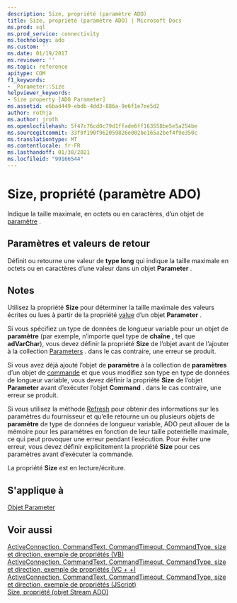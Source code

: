 ```yaml
---
description: Size, propriété (paramètre ADO)
title: Size, propriété (paramètre ADO) | Microsoft Docs
ms.prod: sql
ms.prod_service: connectivity
ms.technology: ado
ms.custom: ''
ms.date: 01/19/2017
ms.reviewer: ''
ms.topic: reference
apitype: COM
f1_keywords:
- _Parameter::Size
helpviewer_keywords:
- Size property [ADO Parameter]
ms.assetid: e6bad449-ebdb-4dd3-886a-9e6f1e7ee5d2
author: rothja
ms.author: jroth
ms.openlocfilehash: 5f47c76cd0c79d1ffade6ff163558be5e5a254be
ms.sourcegitcommit: 33f0f190f962059826e002be165a2bef4f9e350c
ms.translationtype: MT
ms.contentlocale: fr-FR
ms.lasthandoff: 01/30/2021
ms.locfileid: "99166544"
---
```

# <a name="size-property-ado-parameter"></a>Size, propriété (paramètre ADO)
Indique la taille maximale, en octets ou en caractères, d’un objet de [paramètre](./parameter-object.md) .  
  
## <a name="settings-and-return-values"></a>Paramètres et valeurs de retour  
 Définit ou retourne une valeur de **type long** qui indique la taille maximale en octets ou en caractères d’une valeur dans un objet **Parameter** .  
  
## <a name="remarks"></a>Notes  
 Utilisez la propriété **Size** pour déterminer la taille maximale des valeurs écrites ou lues à partir de la propriété [value](./value-property-ado.md) d’un objet **Parameter** .  
  
 Si vous spécifiez un type de données de longueur variable pour un objet de **paramètre** (par exemple, n’importe quel type de **chaîne** , tel que **adVarChar**), vous devez définir la propriété **Size** de l’objet avant de l’ajouter à la collection [Parameters](./parameters-collection-ado.md) . dans le cas contraire, une erreur se produit.  
  
 Si vous avez déjà ajouté l’objet de **paramètre** à la collection de **paramètres** d’un objet de [commande](./command-object-ado.md) et que vous modifiez son type en type de données de longueur variable, vous devez définir la propriété **Size** de l’objet **Parameter** avant d’exécuter l’objet **Command** . dans le cas contraire, une erreur se produit.  
  
 Si vous utilisez la méthode [Refresh](./refresh-method-ado.md) pour obtenir des informations sur les paramètres du fournisseur et qu’elle retourne un ou plusieurs objets de **paramètre** de type de données de longueur variable, ADO peut allouer de la mémoire pour les paramètres en fonction de leur taille potentielle maximale, ce qui peut provoquer une erreur pendant l’exécution. Pour éviter une erreur, vous devez définir explicitement la propriété **Size** pour ces paramètres avant d’exécuter la commande.  
  
 La propriété **Size** est en lecture/écriture.  
  
## <a name="applies-to"></a>S'applique à  
 [Objet Parameter](./parameter-object.md)  
  
## <a name="see-also"></a>Voir aussi  
 [ActiveConnection, CommandText, CommandTimeout, CommandType, size et direction, exemple de propriétés (VB)](./activeconnection-commandtext-commandtimeout-commandtype-size-example-vb.md)   
 [ActiveConnection, CommandText, CommandTimeout, CommandType, size et direction, exemple de propriétés (VC + +)](./activeconnection-commandtext-commandtimeout-commandtype-size-example-vc.md)   
 [ActiveConnection, CommandText, CommandTimeout, CommandType, size et direction, exemple de propriétés (JScript)](./activeconnection-commandtext-timeout-type-size-example-jscript.md)   
 [Size, propriété (objet Stream ADO)](./size-property-ado-stream.md)